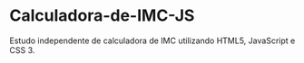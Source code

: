 # Calculadora-de-IMC-JS

Estudo independente de calculadora de IMC utilizando HTML5, JavaScript e CSS 3.
